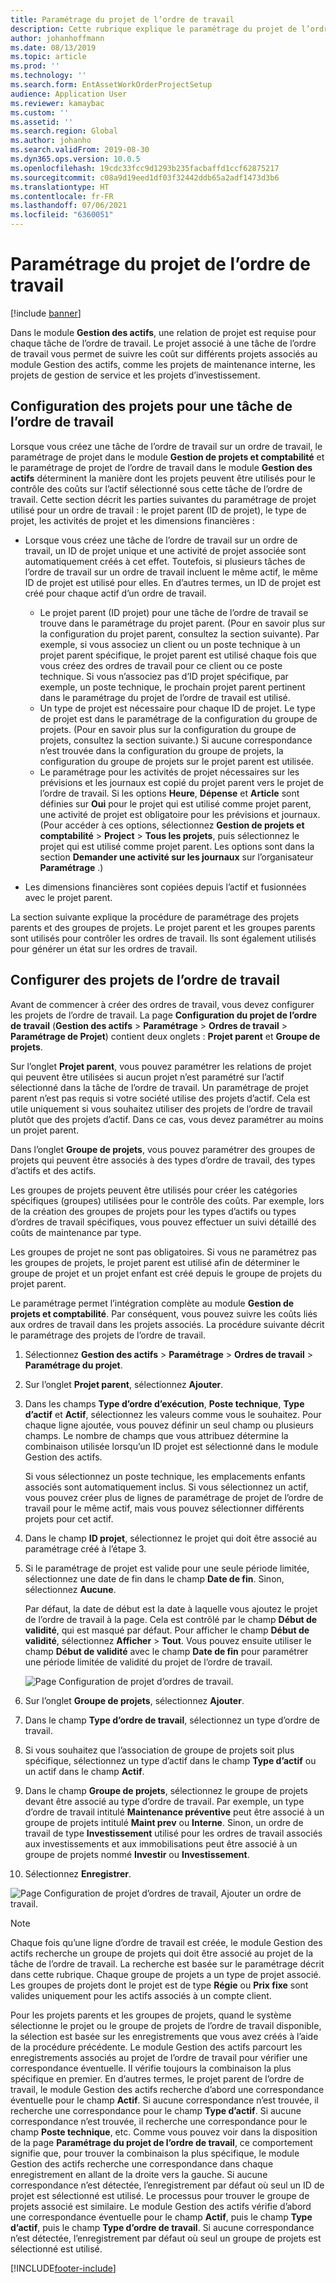 ```yaml
---
title: Paramétrage du projet de l’ordre de travail
description: Cette rubrique explique le paramétrage du projet de l’ordre de travail dans le module Gestion des actifs.
author: johanhoffmann
ms.date: 08/13/2019
ms.topic: article
ms.prod: ''
ms.technology: ''
ms.search.form: EntAssetWorkOrderProjectSetup
audience: Application User
ms.reviewer: kamaybac
ms.custom: ''
ms.assetid: ''
ms.search.region: Global
ms.author: johanho
ms.search.validFrom: 2019-08-30
ms.dyn365.ops.version: 10.0.5
ms.openlocfilehash: 19cdc33fcc9d1293b235facbaffd1ccf62875217
ms.sourcegitcommit: c08a9d19eed1df03f32442ddb65a2adf1473d3b6
ms.translationtype: HT
ms.contentlocale: fr-FR
ms.lasthandoff: 07/06/2021
ms.locfileid: "6360051"
---
```

# <a name="work-order-project-setup"></a>Paramétrage du projet de l’ordre de travail

[!include [banner](../../includes/banner.md)]

 

Dans le module **Gestion des actifs**, une relation de projet est requise pour chaque tâche de l’ordre de travail. Le projet associé à une tâche de l’ordre de travail vous permet de suivre les coût sur différents projets associés au module Gestion des actifs, comme les projets de maintenance interne, les projets de gestion de service et les projets d’investissement. 

## <a name="project-setup-for-a-work-order-job"></a>Configuration des projets pour une tâche de l’ordre de travail

Lorsque vous créez une tâche de l’ordre de travail sur un ordre de travail, le paramétrage de projet dans le module **Gestion de projets et comptabilité** et le paramétrage de projet de l’ordre de travail dans le module **Gestion des actifs** déterminent la manière dont les projets peuvent être utilisés pour le contrôle des coûts sur l’actif sélectionné sous cette tâche de l’ordre de travail. Cette section décrit les parties suivantes du paramétrage de projet utilisé pour un ordre de travail : le projet parent (ID de projet), le type de projet, les activités de projet et les dimensions financières :

- Lorsque vous créez une tâche de l’ordre de travail sur un ordre de travail, un ID de projet unique et une activité de projet associée sont automatiquement créés à cet effet. Toutefois, si plusieurs tâches de l’ordre de travail sur un ordre de travail incluent le même actif, le même ID de projet est utilisé pour elles. En d’autres termes, un ID de projet est créé pour chaque actif d’un ordre de travail.

    - Le projet parent (ID projet) pour une tâche de l’ordre de travail se trouve dans le paramétrage du projet parent. (Pour en savoir plus sur la configuration du projet parent, consultez la section suivante). Par exemple, si vous associez un client ou un poste technique à un projet parent spécifique, le projet parent est utilisé chaque fois que vous créez des ordres de travail pour ce client ou ce poste technique. Si vous n’associez pas d’ID projet spécifique, par exemple, un poste technique, le prochain projet parent pertinent dans le paramétrage du projet de l’ordre de travail est utilisé.
    - Un type de projet est nécessaire pour chaque ID de projet. Le type de projet est dans le paramétrage de la configuration du groupe de projets. (Pour en savoir plus sur la configuration du groupe de projets, consultez la section suivante.) Si aucune correspondance n’est trouvée dans la configuration du groupe de projets, la configuration du groupe de projets sur le projet parent est utilisée.
    - Le paramétrage pour les activités de projet nécessaires sur les prévisions et les journaux est copié du projet parent vers le projet de l’ordre de travail. Si les options **Heure**, **Dépense** et **Article** sont définies sur **Oui** pour le projet qui est utilisé comme projet parent, une activité de projet est obligatoire pour les prévisions et journaux. (Pour accéder à ces options, sélectionnez **Gestion de projets et comptabilité** \> **Project** \> **Tous les projets**, puis sélectionnez le projet qui est utilisé comme projet parent. Les options sont dans la section **Demander une activité sur les journaux** sur l’organisateur **Paramétrage** .)

- Les dimensions financières sont copiées depuis l’actif et fusionnées avec le projet parent.

La section suivante explique la procédure de paramétrage des projets parents et des groupes de projets. Le projet parent et les groupes parents sont utilisés pour contrôler les ordres de travail. Ils sont également utilisés pour générer un état sur les ordres de travail.

## <a name="set-up-work-order-projects"></a>Configurer des projets de l’ordre de travail

Avant de commencer à créer des ordres de travail, vous devez configurer les projets de l’ordre de travail. La page **Configuration du projet de l’ordre de travail** (**Gestion des actifs** \> **Paramétrage** \> **Ordres de travail** \> **Paramétrage de Projet**) contient deux onglets : **Projet parent** et **Groupe de projets**.

Sur l’onglet **Projet parent**, vous pouvez paramétrer les relations de projet qui peuvent être utilisées si aucun projet n’est paramétré sur l’actif sélectionné dans la tâche de l’ordre de travail. Un paramétrage de projet parent n’est pas requis si votre société utilise des projets d’actif. Cela est utile uniquement si vous souhaitez utiliser des projets de l’ordre de travail plutôt que des projets d’actif. Dans ce cas, vous devez paramétrer au moins un projet parent.

Dans l’onglet **Groupe de projets**, vous pouvez paramétrer des groupes de projets qui peuvent être associés à des types d’ordre de travail, des types d’actifs et des actifs.

Les groupes de projets peuvent être utilisés pour créer les catégories spécifiques (groupes) utilisées pour le contrôle des coûts. Par exemple, lors de la création des groupes de projets pour les types d’actifs ou types d’ordres de travail spécifiques, vous pouvez effectuer un suivi détaillé des coûts de maintenance par type.

Les groupes de projet ne sont pas obligatoires. Si vous ne paramétrez pas les groupes de projets, le projet parent est utilisé afin de déterminer le groupe de projet et un projet enfant est créé depuis le groupe de projets du projet parent.

Le paramétrage permet l’intégration complète au module **Gestion de projets et comptabilité**. Par conséquent, vous pouvez suivre les coûts liés aux ordres de travail dans les projets associés. La procédure suivante décrit le paramétrage des projets de l’ordre de travail.

1. Sélectionnez **Gestion des actifs** \> **Paramétrage** \> **Ordres de travail** \> **Paramétrage du projet**.
2. Sur l’onglet **Projet parent**, sélectionnez **Ajouter**.
3. Dans les champs **Type d’ordre d’exécution**, **Poste technique**, **Type d’actif** et **Actif**, sélectionnez les valeurs comme vous le souhaitez. Pour chaque ligne ajoutée, vous pouvez définir un seul champ ou plusieurs champs. Le nombre de champs que vous attribuez détermine la combinaison utilisée lorsqu’un ID projet est sélectionné dans le module Gestion des actifs. 

    Si vous sélectionnez un poste technique, les emplacements enfants associés sont automatiquement inclus. Si vous sélectionnez un actif, vous pouvez créer plus de lignes de paramétrage de projet de l’ordre de travail pour le même actif, mais vous pouvez sélectionner différents projets pour cet actif.

4. Dans le champ **ID projet**, sélectionnez le projet qui doit être associé au paramétrage créé à l’étape 3.
5. Si le paramétrage de projet est valide pour une seule période limitée, sélectionnez une date de fin dans le champ **Date de fin**. Sinon, sélectionnez **Aucune**.

    Par défaut, la date de début est la date à laquelle vous ajoutez le projet de l’ordre de travail à la page. Cela est contrôlé par le champ **Début de validité**, qui est masqué par défaut. Pour afficher le champ **Début de validité**, sélectionnez **Afficher** \> **Tout**. Vous pouvez ensuite utiliser le champ **Début de validité** avec le champ **Date de fin** pour paramétrer une période limitée de validité du projet de l’ordre de travail.

    ![Page Configuration de projet d’ordres de travail.](media/17-setup-for-work-orders.png)

6. Sur l’onglet **Groupe de projets**, sélectionnez **Ajouter**.
7. Dans le champ **Type d’ordre de travail**, sélectionnez un type d’ordre de travail.
8. Si vous souhaitez que l’association de groupe de projets soit plus spécifique, sélectionnez un type d’actif dans le champ **Type d’actif** ou un actif dans le champ **Actif**.
9. Dans le champ **Groupe de projets**, sélectionnez le groupe de projets devant être associé au type d’ordre de travail. Par exemple, un type d’ordre de travail intitulé **Maintenance préventive** peut être associé à un groupe de projets intitulé **Maint prev** ou **Interne**. Sinon, un ordre de travail de type **Investissement** utilisé pour les ordres de travail associés aux investissements et aux immobilisations peut être associé à un groupe de projets nommé **Investir** ou **Investissement**.
10. Sélectionnez **Enregistrer**.

![Page Configuration de projet d’ordres de travail, Ajouter un ordre de travail.](media/18-setup-for-work-orders.png)

> [!NOTE]
> Chaque fois qu’une ligne d’ordre de travail est créée, le module Gestion des actifs recherche un groupe de projets qui doit être associé au projet de la tâche de l’ordre de travail. La recherche est basée sur le paramétrage décrit dans cette rubrique. Chaque groupe de projets a un type de projet associé. Les groupes de projets dont le projet est de type **Régie** ou **Prix fixe** sont valides uniquement pour les actifs associés à un compte client.
>
> Pour les projets parents et les groupes de projets, quand le système sélectionne le projet ou le groupe de projets de l’ordre de travail disponible, la sélection est basée sur les enregistrements que vous avez créés à l’aide de la procédure précédente. Le module Gestion des actifs parcourt les enregistrements associés au projet de l’ordre de travail pour vérifier une correspondance éventuelle. Il vérifie toujours la combinaison la plus spécifique en premier. En d’autres termes, le projet parent de l’ordre de travail, le module Gestion des actifs recherche d’abord une correspondance éventuelle pour le champ **Actif**. Si aucune correspondance n’est trouvée, il recherche une correspondance pour le champ **Type d’actif**. Si aucune correspondance n’est trouvée, il recherche une correspondance pour le champ **Poste technique**, etc. Comme vous pouvez voir dans la disposition de la page **Paramétrage du projet de l’ordre de travail**, ce comportement signifie que, pour trouver la combinaison la plus spécifique, le module Gestion des actifs recherche une correspondance dans chaque enregistrement en allant de la droite vers la gauche. Si aucune correspondance n’est détectée, l’enregistrement par défaut où seul un ID de projet est sélectionné est utilisé. Le processus pour trouver le groupe de projets associé est similaire. Le module Gestion des actifs vérifie d’abord une correspondance éventuelle pour le champ **Actif**, puis le champ **Type d’actif**, puis le champ **Type d’ordre de travail**. Si aucune correspondance n’est détectée, l’enregistrement par défaut où seul un groupe de projets est sélectionné est utilisé.


[!INCLUDE[footer-include](../../../includes/footer-banner.md)]